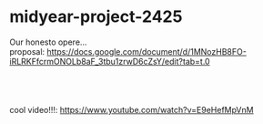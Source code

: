 # midyear-project-2425
Our honesto opere... \
proposal: https://docs.google.com/document/d/1MNozHB8FO-iRLRKFfcrmONOLb8aF_3tbu1zrwD6cZsY/edit?tab=t.0 \
\
\
\
\
cool video!!!: https://www.youtube.com/watch?v=E9eHefMpVnM
